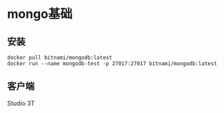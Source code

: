 # mongo基础
## 安装
```
docker pull bitnami/mongodb:latest
docker run --name mongodb-test -p 27017:27017 bitnami/mongodb:latest
```
## 客户端
Studio 3T
